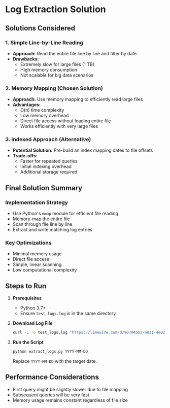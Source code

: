 # Log Extraction Solution

## Solutions Considered

### 1. Simple Line-by-Line Reading
- **Approach:** Read the entire file line by line and filter by date.
- **Drawbacks:** 
  - Extremely slow for large files (1 TB)
  - High memory consumption
  - Not scalable for big data scenarios

### 2. Memory Mapping (Chosen Solution)
- **Approach:** Use memory mapping to efficiently read large files
- **Advantages:**
  - O(n) time complexity
  - Low memory overhead
  - Direct file access without loading entire file
  - Works efficiently with very large files

### 3. Indexed Approach (Alternative)
- **Potential Solution:** Pre-build an index mapping dates to file offsets
- **Trade-offs:**
  - Faster for repeated queries
  - Initial indexing overhead
  - Additional storage required

## Final Solution Summary

### Implementation Strategy
- Use Python's `mmap` module for efficient file reading
- Memory-map the entire file
- Scan through file line by line
- Extract and write matching log entries

### Key Optimizations
- Minimal memory usage
- Direct file access
- Simple, linear scanning
- Low computational complexity

## Steps to Run

1. **Prerequisites**
   - Python 3.7+
   - Ensure `test_logs.log` is in the same directory

2. **Download Log File**
   ```bash
   curl -L -o test_logs.log "https://limewire.com/d/90794bb3-6831-4e02-8a59-ffc7f3b8b2a3#X1xnzrH5s4H_DKEkT_dfBuUT1mFKZuj4cFWNoMJGX98"
   ```

3. **Run the Script**
   ```bash
   python extract_logs.py YYYY-MM-DD
   ```
   Replace `YYYY-MM-DD` with the target date.

## Performance Considerations
- First query might be slightly slower due to file mapping
- Subsequent queries will be very fast
- Memory usage remains constant regardless of file size
